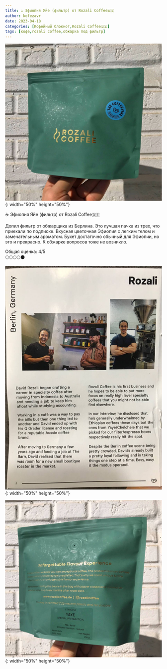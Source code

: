 ```yaml
---
title: ☕️ Эфиопия Яйе (фильтр) от Rozali Coffee🇩🇪
author: kofezavr
date: 2023-04-18
categories: [Кофейный блокнот,Rozali Coffee🇩🇪]
tags: [кофе,rozali coffee,обжарка под фильтр]
--- 
```

![Эфиопия Яйе (фильтр) от Rozali Coffee🇩🇪](/assets/img/posts/23/04/yaye1.jpg){: width="50%" height="50%"}

☕️ Эфиопия Яйе (фильтр) от Rozali Coffee🇩🇪

Допил фильтр от обжарщика из Берлина. Это лучшая пачка из трех, что приехали по подписке. Вкусная цветочная Эфиопия с легким телом и замечательным ароматом. Букет достаточно обычный для Эфиопии, но это и прекрасно. К обжарке вопросов тоже не возникло.

Общая оценка: 4/5 <br>
🌕🌕🌕🌕🌑


![Эфиопия Яйе (фильтр) от Rozali Coffee🇩🇪](/assets/img/posts/23/04/yaye2.jpg){: width="50%" height="50%"}


![Эфиопия Яйе (фильтр) от Rozali Coffee🇩🇪](/assets/img/posts/23/04/yaye3.jpg){: width="50%" height="50%"}